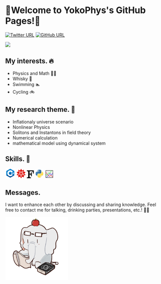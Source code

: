 # 🐘Welcome to YokoPhys's GitHub Pages!🐘



[![Twitter URL](https://img.shields.io/twitter/url/https/twitter.com/hrt_ykym.svg?style=social&label=Follow:%20%40hrt_ykym)](https://twitter.com/hrt_ykym)
[![GitHub URL](https://img.shields.io/badge/GitHub--lightgrey.svg?logo=github&amp;style=social&label=Follow:%20%40YokoPhys-h)](https://github.com/YokoPhys-h)


![](https://github-readme-stats.vercel.app/api?username=YokoPhys-h&count_private=true&show_icons=true&theme=dracula)

## My interests. 🔥
- Physics and Math 👨‍🎓
- Whisky 🥃
- Swimming 🏊
- Cycling 🚲

## My research theme. 🔎
- Inflationaly universe scenario
- Nonlinear Physics
- Solitons and Instantons in field theory
- Numerical calculation
- mathematical model using dynamical system

## Skills. 💪
[![cpp](image/cpp.png)](https://en.wikipedia.org/wiki/C%2B%2B)
[![mathematica](image/mathematica.png)](https://www.wolfram.com/)
[![fortran](image/fortran.png)](https://en.wikipedia.org/wiki/Fortran)
[![python](image/python.png)](https://www.python.org/)
[![gnuplot](image/gnuplot.png)](http://www.gnuplot.info/)

## Messages.
I want to enhance each other by discussing and sharing knowledge. Feel free to contact me for talking, drinking parties, presentations, etc.! 👀👀

<img src=image/sozai1.png alt=icon2 width="200">